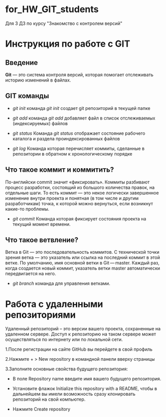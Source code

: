 # for_HW_GIT_students
Для 3 ДЗ по курсу "Знакомство с контролем версий"

# Инструкция по работе с GIT

## Введение

**Git** — это система контроля версий, которая помогает отслеживать историю изменений в файлах. 

## GIT команды

* _git init_ 
команда *git init* создает git репозиторий в текущей папке

* _git add_
команда *git add* добавляет файл в список отслеживаемых (индексируемых) файлов

* _git status_
Команда *git status* отображает состояние рабочего каталога и раздела проиндексированных файлов

* _git log_
Команда которая перечисляет коммиты, сделанные в репозитории в обратном к хронологическому порядке

## Что такое коммит и коммитить?

По-английски commit значит «фиксировать». Коммиты разбивают процесс разработки, состоящий из большого количества правок, на отдельные шаги. То есть коммит — это некое логически завершенное изменение внутри проекта и понятная (в том числе и другим разработчикам) точка, к которой можно вернуться, если возникнут какие-то проблемы.

* _git commit_
Команда которая фиксирует состояния проекта на текущий момент времени.

## Что такое ветвление?

Ветка в Git — это последовательность коммитов. С технической точки зрения ветка — это указатель или ссылка на последний коммит в этой ветке. По умолчанию, имя основной ветки в Git — master. Каждый раз, когда создается новый коммит, указатель ветки master автоматически передвигается на него.

* _git branch_ 
команда для управления ветками.

# Работа с удаленными репозиториями

Удаленный репозиторий – это версии вашего проекта, сохраненные на удаленном сервере. Доступ к репозиторию на таком сервере может осуществляться по интернету или по локальной сети.

1.После регистрации на сайте GitHub вы перейдете в свой профиль 

2.Нажмите + > New repository в командной панели вверху страницы

3.Заполните основные свойства будущего репозитория:

* В поле Repository name введите имя вашего будущего репозитория.

* Установите флажок Initialize this repository with a README, чтобы в дальнейшем вы имели возможность сразу клонировать репозиторий на свой компьютер.

* Нажмите Create repository